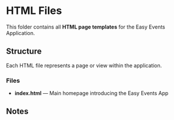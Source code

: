 # HTML Files

This folder contains all **HTML page templates** for the Easy Events Application.

## Structure
Each HTML file represents a page or view within the application.

### Files
- **index.html** — Main homepage introducing the Easy Events App 

## Notes
